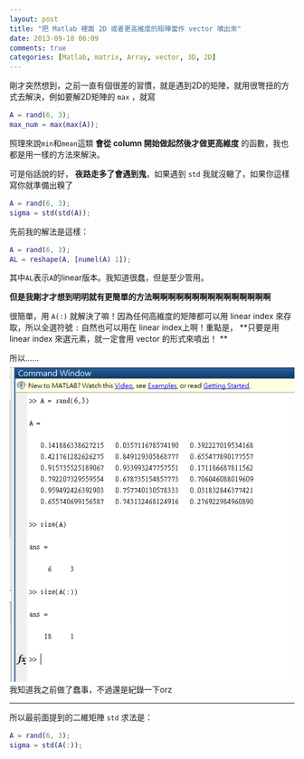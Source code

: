 ```yaml
---
layout: post
title: "把 Matlab 裡面 2D 或者更高維度的矩陣當作 vector 噴出來"
date: 2013-09-10 06:09
comments: true
categories: [Matlab, matrix, Array, vector, 3D, 2D]
---
```

剛才突然想到，之前一直有個很差的習慣，就是遇到2D的矩陣，就用很彆扭的方式去解決，例如要解2D矩陣的 `max` ，就寫
```matlab
A = rand(6, 3);
max_num = max(max(A));
```

照理來說`min`和`mean`這類 **會從 column 開始做起然後才做更高維度** 的函數，我也都是用一樣的方法來解決。

可是俗話說的好， **夜路走多了會遇到鬼**，如果遇到 `std` 我就沒轍了，如果你這樣寫你就準備出糗了
<!--more-->
```matlab
A = rand(6, 3);
sigma = std(std(A));
```
 
 先前我的解法是這樣：
 
```matlab
A = rand(6, 3);
AL = reshape(A, [numel(A) 1]);
```
 
 其中`AL`表示`A`的linear版本。我知道很蠢，但是至少管用。
 
 
 **但是我剛才才想到明明就有更簡單的方法啊啊啊啊啊啊啊啊啊啊啊啊啊啊啊**
 
 很簡單，用 `A(:)` 就解決了嘛！因為任何高維度的矩陣都可以用 linear index 來存取，所以全選符號 `:` 自然也可以用在 linear index上啊！重點是， **只要是用 linear index 來選元素，就一定會用 vector 的形式來噴出！ **
 
 所以......
![matlab_colon.PNG](/assets/img/2013/XBOY4ZkSgWJ90psqs7GT_matlab_colon.PNG) 
我知道我之前做了蠢事，不過還是紀錄一下orz 

------

所以最前面提到的二維矩陣 `std` 求法是：

```matlab
A = rand(6, 3);
sigma = std(A(:));
```